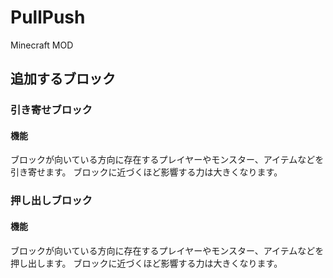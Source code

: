 # PullPush

Minecraft MOD


## 追加するブロック

### 引き寄せブロック

#### 機能

ブロックが向いている方向に存在するプレイヤーやモンスター、アイテムなどを引き寄せます。
ブロックに近づくほど影響する力は大きくなります。

### 押し出しブロック

#### 機能

ブロックが向いている方向に存在するプレイヤーやモンスター、アイテムなどを押し出します。
ブロックに近づくほど影響する力は大きくなります。
